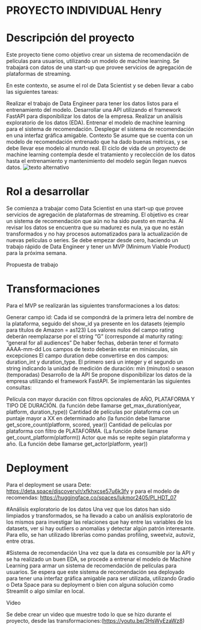 # PROYECTO INDIVIDUAL Henry
# Descripción del proyecto
Este proyecto tiene como objetivo crear un sistema de recomendación de películas para usuarios, utilizando un modelo de machine learning. Se trabajará con datos de una start-up que provee servicios de agregación de plataformas de streaming.

En este contexto, se asume el rol de Data Scientist y se deben llevar a cabo las siguientes tareas:

Realizar el trabajo de Data Engineer para tener los datos listos para el entrenamiento del modelo.
Desarrollar una API utilizando el framework FastAPI para disponibilizar los datos de la empresa.
Realizar un análisis exploratorio de los datos (EDA).
Entrenar el modelo de machine learning para el sistema de recomendación.
Desplegar el sistema de recomendación en una interfaz gráfica amigable.
Contexto
Se asume que se cuenta con un modelo de recomendación entrenado que ha dado buenas métricas, y se debe llevar ese modelo al mundo real. El ciclo de vida de un proyecto de machine learning contempla desde el tratamiento y recolección de los datos hasta el entrenamiento y mantenimiento del modelo según llegan nuevos datos.
![texto alternativo](https://github.com/luisfer2405/PI_HDT_07_FEB_2023/blob/main/center-image.png)
# Rol a desarrollar
Se comienza a trabajar como Data Scientist en una start-up que provee servicios de agregación de plataformas de streaming. El objetivo es crear un sistema de recomendación que aún no ha sido puesto en marcha. Al revisar los datos se encuentra que su madurez es nula, ya que no están transformados y no hay procesos automatizados para la actualización de nuevas películas o series. Se debe empezar desde cero, haciendo un trabajo rápido de Data Engineer y tener un MVP (Minimum Viable Product) para la próxima semana.

Propuesta de trabajo

# Transformaciones
Para el MVP se realizarán las siguientes transformaciones a los datos:

Generar campo id: Cada id se compondrá de la primera letra del nombre de la plataforma, seguido del show_id ya presente en los datasets (ejemplo para títulos de Amazon = as123)
Los valores nulos del campo rating deberán reemplazarse por el string “G” (corresponde al maturity rating: “general for all audiences”
De haber fechas, deberán tener el formato AAAA-mm-dd
Los campos de texto deberán estar en minúsculas, sin excepciones
El campo duration debe convertirse en dos campos: duration_int y duration_type. El primero será un integer y el segundo un string indicando la unidad de medición de duración: min (minutos) o season (temporadas)
Desarrollo de la API
Se propone disponibilizar los datos de la empresa utilizando el framework FastAPI. Se implementarán las siguientes consultas:

Película con mayor duración con filtros opcionales de AÑO, PLATAFORMA Y TIPO DE DURACIÓN. (la función debe llamarse get_max_duration(year, platform, duration_type))
Cantidad de películas por plataforma con un puntaje mayor a XX en determinado año (la función debe llamarse get_score_count(platform, scored, year))
Cantidad de películas por plataforma con filtro de PLATAFORMA. (La función debe llamarse get_count_platform(platform))
Actor que más se repite según plataforma y año. (La función debe llamarse get_actor(platform, year))
# Deployment
Para el deployment se usara Dete:  https://deta.space/discovery/r/xfkhxcse57u6k3fy
y para el modelo de recomendas: https://huggingface.co/spaces/lukmor2405/PI_HDT_07

#Análisis exploratorio de los datos
Una vez que los datos han sido limpiados y transformados, se ha llevado a cabo un análisis exploratorio de los mismos para investigar las relaciones que hay entre las variables de los datasets, ver si hay outliers o anomalías y detectar algún patrón interesante. Para ello, se han utilizado librerías como pandas profiling, sweetviz, autoviz, entre otras.

#Sistema de recomendación
Una vez que la data es consumible por la API y se ha realizado un buen EDA, se procede a entrenar el modelo de Machine Learning para armar un sistema de recomendación de películas para usuarios. Se espera que este sistema de recomendación sea deployado para tener una interfaz gráfica amigable para ser utilizada, utilizando Gradio o Deta Space para su deployment o bien con alguna solución como Streamlit o algo similar en local.

Video

Se debe crear un video que muestre todo lo que se hizo durante el proyecto, desde las transformaciones:(https://youtu.be/3HsWyEzaWz8)
